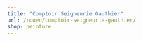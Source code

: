 ```yaml
---
title: "Comptoir Seigneurie Gauthier"
url: /rouen/comptoir-seigneurie-gauthier/
shop: peinture
---
```

